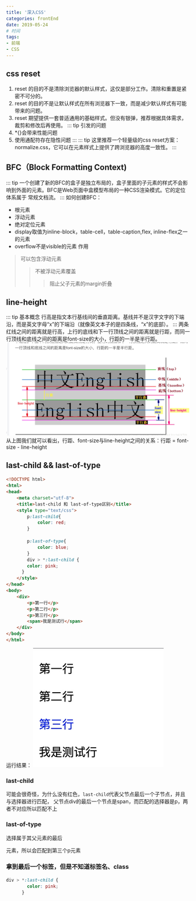 ```yaml
---
title: '深入CSS'
categories: frontEnd
date: 2019-05-24
# 时间
tags:
- 前端
- CSS
---
```


## css reset
1. reset 的目的不是清除浏览器的默认样式，这仅是部分工作。清除和重置是紧密不可分的。
2. reset 的目的不是让默认样式在所有浏览器下一致，而是减少默认样式有可能带来的问题。
3. reset 期望提供一套普适通用的基础样式。但没有银弹，推荐根据具体需求，裁剪和修改后再使用。
::: tip 引发的问题
1. *{}会带来性能问题
2. 使用通配符存在隐性问题
:::
::: tip
这里推荐一个轻量级的css reset方案：normalize.css，它可以在元素样式上提供了跨浏览器的高度一致性。
:::
## BFC（Block Formatting Context)
::: tip
一个创建了新的BFC的盒子是独立布局的，盒子里面的子元素的样式不会影响到外面的元素。BFC是Web页面中盒模型布局的一种CSS渲染模式。它的定位体系属于 常规文档流。
:::
如何创建BFC：
- 根元素
- 浮动元素
- 绝对定位元素
- display取值为inline-block，table-cell，table-caption,flex, inline-flex之一的元素
- overflow不是visible的元素
作用
> 可以包含浮动元素
>
> > 不被浮动元素覆盖
> >
> > > 阻止父子元素的margin折叠
## line-height
::: tip 基本概念
行高是指文本行基线间的垂直距离。基线并不是汉字文字的下端沿，而是英文字母“x”的下端沿（就像英文本子的是四条线，“x”的底部）。
:::
两条红线之间的距离就是行高，上行的底线和下一行顶线之间的距离就是行距，而同一行顶线和底线之间的距离是font-size的大小，行距的一半是半行距。
![](../../../.vuepress/public/line-height.png)
从上图我们就可以看出，行距、font-size与line-height之间的关系：行距 = font-size - line-height

## last-child && last-of-type
```html
<!DOCTYPE html>
<html>
<head>
    <meta charset="utf-8">
    <title>last-child 和 last-of-type区别</title>
    <style type="text/css">
        p:last-child{
            color: red;
        }

        p:last-of-type{
            color: blue;
        }
        div > *:last-child {
        color: pink;
      }
    </style>
</head>
<body>
    <div>
        <p>第一行</p>
        <p>第二行</p>
        <p>第三行</p>
        <span>我是测试行</span>
    </div>
</body>
</html>
```
运行结果：
![](../../../.vuepress/public/css_lastChild.png)
### last-child
可能会很奇怪，为什么没有红色，`last-child`代表父节点最后一个子节点，并且与选择器进行匹配， 父节点div的最后一个节点是span，而匹配的选择器是p，两者不对应所以匹配不上
### last-of-type
选择属于其父元素的最后 <p> 元素，所以会匹配到第三个p元素
### 拿到最后一个标签，但是不知道标签名、class
```css
div > *:last-child {
        color: pink;
      }
```


